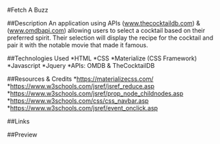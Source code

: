 #Fetch A Buzz

##Description
An application using APIs (www.thecocktaildb.com) & (www.omdbapi.com) allowing users to select a cocktail based on their preferred spirit. Their selection will display the recipe for the cocktail and pair it with the notable movie that made it famous. 

##Technologies Used
*HTML
*CSS
*Materialize (CSS Framework)
*Javascript
*Jquery
*APIs: OMDB & TheCocktailDB 

##Resources & Credits
*https://materializecss.com/
*https://www.w3schools.com/jsref/jsref_reduce.asp
*https://www.w3schools.com/jsref/prop_node_childnodes.asp
*https://www.w3schools.com/css/css_navbar.asp
*https://www.w3schools.com/jsref/event_onclick.asp


##Links

##Preview 
